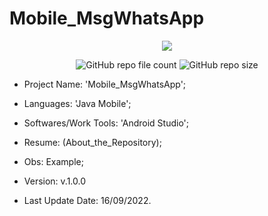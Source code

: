 # Mobile_MsgWhatsApp

<p align="center">
<img src="http://img.shields.io/static/v1?label=STATUS&message=Concluded&color=blue&style=flat"/>
</p>

<p align="center">
<img alt="GitHub repo file count" src="https://img.shields.io/github/directory-file-count/Rafa-KozAnd/Mobile_MsgWhatsApp">
<img alt="GitHub repo size" src="https://img.shields.io/github/repo-size/Rafa-KozAnd/Mobile_MsgWhatsApp">
</p>

- Project Name: 'Mobile_MsgWhatsApp';
- Languages: 'Java Mobile';
- Softwares/Work Tools: 'Android Studio';
- Resume: (About_the_Repository);
- Obs: Example;
- Version: v.1.0.0

- Last Update Date: 16/09/2022.
